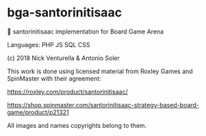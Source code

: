 # bga-santorinitisaac
🎲 santorinitisaac implementation for Board Game Arena

Languages: PHP JS SQL CSS

(c) 2018 Nick Venturella & Antonio Soler

This work is done using licensed material from Roxley Games and SpinMaster with their agreement:

https://roxley.com/product/santorinitisaac/

https://shop.spinmaster.com/santorinitisaac-strategy-based-board-game/product/p21321

All images and names copyrights belong to them.
